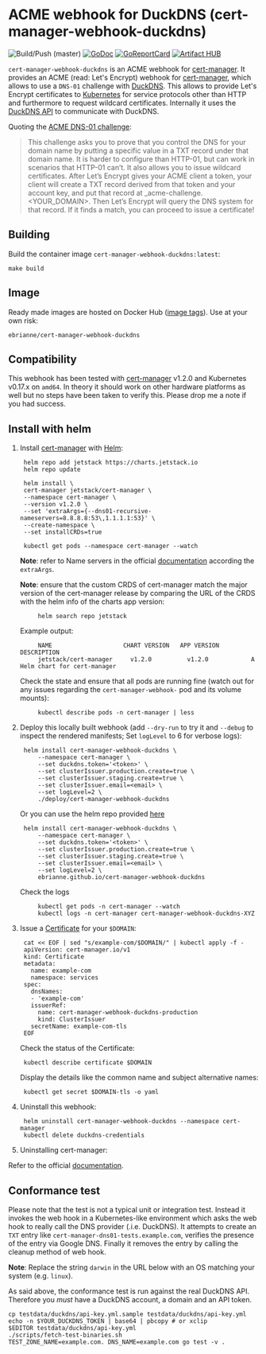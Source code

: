 # ACME webhook for DuckDNS (cert-manager-webhook-duckdns)

![Build/Push (master)](https://github.com/ebrianne/cert-manager-webhook-duckdns/workflows/Build/Push%20(master)/badge.svg?branch=master)
[![GoDoc](https://godoc.org/github.com/ebrianne/cert-manager-webhook-duckdns?status.png)](https://godoc.org/github.com/ebrianne/cert-manager-webhook-duckdns)
[![GoReportCard](https://goreportcard.com/badge/github.com/ebrianne/cert-manager-webhook-duckdns)](https://goreportcard.com/report/github.com/ebrianne/cert-manager-webhook-duckdns)
[![Artifact HUB](https://img.shields.io/endpoint?url=https://artifacthub.io/badge/repository/cert-manager-webhook-duckdns)](https://artifacthub.io/packages/search?repo=cert-manager-webhook-duckdns)

`cert-manager-webhook-duckdns` is an ACME webhook for [cert-manager]. It provides an ACME (read: Let's Encrypt) webhook for [cert-manager], which allows to use a `DNS-01` challenge with [DuckDNS]. This allows to provide Let's Encrypt certificates to [Kubernetes] for service protocols other than HTTP and furthermore to request wildcard certificates. Internally it uses the [DuckDNS API] to communicate with DuckDNS.

Quoting the [ACME DNS-01 challenge]:

> This challenge asks you to prove that you control the DNS for your domain name by putting a specific value in a TXT record under that domain name. It is harder to configure than HTTP-01, but can work in scenarios that HTTP-01 can’t. It also allows you to issue wildcard certificates. After Let’s Encrypt gives your ACME client a token, your client will create a TXT record derived from that token and your account key, and put that record at _acme-challenge.<YOUR_DOMAIN>. Then Let’s Encrypt will query the DNS system for that record. If it finds a match, you can proceed to issue a certificate!

## Building
Build the container image `cert-manager-webhook-duckdns:latest`:

    make build
## Image
Ready made images are hosted on Docker Hub ([image tags]). Use at your own risk:

    ebrianne/cert-manager-webhook-duckdns
## Compatibility
This webhook has been tested with [cert-manager] v1.2.0 and Kubernetes v0.17.x on `amd64`. In theory it should work on other hardware platforms as well but no steps have been taken to verify this. Please drop me a note if you had success.

## Install with helm

1. Install [cert-manager] with [Helm]:

        helm repo add jetstack https://charts.jetstack.io
        helm repo update

        helm install \
        cert-manager jetstack/cert-manager \
        --namespace cert-manager \
        --version v1.2.0 \
        --set 'extraArgs={--dns01-recursive-nameservers=8.8.8.8:53\,1.1.1.1:53}' \
        --create-namespace \
        --set installCRDs=true

        kubectl get pods --namespace cert-manager --watch

    **Note**: refer to Name servers in the official [documentation][setting-nameservers-for-dns01-self-check] according the `extraArgs`.

    **Note**: ensure that the custom CRDS of cert-manager match the major version of the cert-manager release by comparing the URL of the CRDS with the helm info of the charts app version:

            helm search repo jetstack

    Example output:

            NAME                    CHART VERSION   APP VERSION     DESCRIPTION
            jetstack/cert-manager	  v1.2.0       	  v1.2.0     	    A Helm chart for cert-manager

    Check the state and ensure that all pods are running fine (watch out for any issues regarding the `cert-manager-webhook-` pod  and its volume mounts):

            kubectl describe pods -n cert-manager | less


3. Deploy this locally built webhook (add `--dry-run` to try it and `--debug` to inspect the rendered manifests; Set `logLevel` to 6 for verbose logs):

        helm install cert-manager-webhook-duckdns \
            --namespace cert-manager \
            --set duckdns.token='<token>' \
            --set clusterIssuer.production.create=true \
            --set clusterIssuer.staging.create=true \
            --set clusterIssuer.email=<email> \
            --set logLevel=2 \
            ./deploy/cert-manager-webhook-duckdns

    Or you can use the helm repo provided [here](https://github.com/ebrianne/helm-charts)

        helm install cert-manager-webhook-duckdns \
            --namespace cert-manager \
            --set duckdns.token='<token>' \
            --set clusterIssuer.production.create=true \
            --set clusterIssuer.staging.create=true \
            --set clusterIssuer.email=<email> \
            --set logLevel=2 \
            ebrianne.github.io/cert-manager-webhook-duckdns

    Check the logs

            kubectl get pods -n cert-manager --watch
            kubectl logs -n cert-manager cert-manager-webhook-duckdns-XYZ

5. Issue a [Certificate] for your `$DOMAIN`:

        cat << EOF | sed "s/example-com/$DOMAIN/" | kubectl apply -f -
        apiVersion: cert-manager.io/v1
        kind: Certificate
        metadata:
          name: example-com
          namespace: services
        spec:
          dnsNames:
          - 'example-com'
          issuerRef:
            name: cert-manager-webhook-duckdns-production
            kind: ClusterIssuer
          secretName: example-com-tls
        EOF

    Check the status of the Certificate:

        kubectl describe certificate $DOMAIN

    Display the details like the common name and subject alternative names:

        kubectl get secret $DOMAIN-tls -o yaml

7. Uninstall this webhook:

        helm uninstall cert-manager-webhook-duckdns --namespace cert-manager
        kubectl delete duckdns-credentials

8. Uninstalling cert-manager:

Refer to the official [documentation][cert-manager-uninstall].

## Conformance test
Please note that the test is not a typical unit or integration test. Instead it invokes the web hook in a Kubernetes-like environment which asks the web hook to really call the DNS provider (.i.e. DuckDNS). It attempts to create an `TXT` entry like `cert-manager-dns01-tests.example.com`, verifies the presence of the entry via Google DNS. Finally it removes the entry by calling the cleanup method of web hook.

**Note**: Replace the string `darwin` in the URL below with an OS matching your system (e.g. `linux`).

As said above, the conformance test is run against the real DuckDNS API. Therefore you *must* have a DuckDNS account, a domain and an API token.

``` shell
cp testdata/duckdns/api-key.yml.sample testdata/duckdns/api-key.yml
echo -n $YOUR_DUCKDNS_TOKEN | base64 | pbcopy # or xclip
$EDITOR testdata/duckdns/api-key.yml
./scripts/fetch-test-binaries.sh
TEST_ZONE_NAME=example.com. DNS_NAME=example.com go test -v .
```

[ACME DNS-01 challenge]: https://letsencrypt.org/docs/challenge-types/#dns-01-challenge
[Certificate]: https://cert-manager.io/docs/usage/certificate/
[cert-manager]: https://cert-manager.io/
[DuckDNS]: https://www.duckdns.org
[DuckDNS API]: https://www.duckdns.org/spec.jsp
[Helm]: https://helm.sh
[image tags]: https://hub.docker.com/repository/docker/ebrianne/cert-manager-webhook-duckdns
[Kubernetes]: https://kubernetes.io/
[RBAC Authorization]: https://kubernetes.io/docs/reference/access-authn-authz/rbac/
[setting-nameservers-for-dns01-self-check]: https://cert-manager.io/docs/configuration/acme/dns01/#setting-nameservers-for-dns01-self-check
[cert-manager-uninstall]: https://cert-manager.io/docs/installation/uninstall/kubernetes/